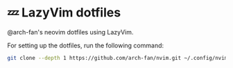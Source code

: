 # 💤 LazyVim dotfiles

@arch-fan's neovim dotfiles using LazyVim.

For setting up the dotfiles, run the following command:

```bash
git clone --depth 1 https://github.com/arch-fan/nvim.git ~/.config/nvim
```
